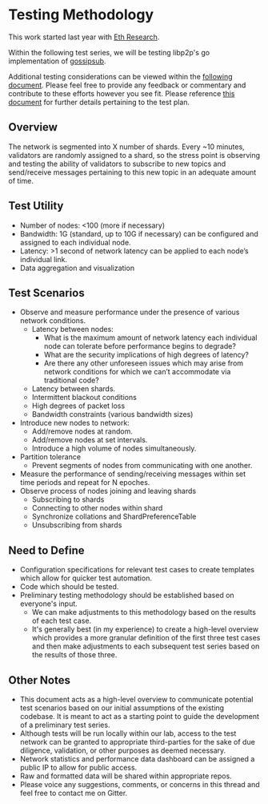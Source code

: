 # Testing Methodology

This work started last year with [Eth Research](https://github.com/ethresearch/sharding-p2p-poc).

Within the following test series, we will be testing libp2p's go implementation of [gossipsub](https://github.com/libp2p/go-libp2p-pubsub/blob/master/gossipsub.go).

Additional testing considerations can be viewed within the [following document](https://hackmd.io/jxR_jnWMRW6Zy9Rgb7kqdg). Please feel free to provide any feedback or commentary and contribute to these efforts however you see fit. Please reference [this document](https://notes.ethereum.org/yGeOqCufR366k6xdD1LO5Q) for further details pertaining to the test plan.

## Overview
The network is segmented into X number of shards. Every ~10 minutes, validators are randomly assigned to a shard, so the stress point is observing and testing the ability of validators to subscribe to new topics and send/receive messages pertaining to this new topic in an adequate amount of time.

## Test Utility

* Number of nodes: <100 (more if necessary)
* Bandwidth: 1G (standard, up to 10G if necessary) can be configured and assigned to each individual node.
* Latency: >1 second of network latency can be applied to each node’s individual link.
* Data aggregation and visualization

## Test Scenarios

* Observe and measure performance under the presence of various network conditions.
  * Latency between nodes:
    * What is the maximum amount of network latency each individual node can tolerate before performance begins to degrade?
    * What are the security implications of high degrees of latency?
    * Are there any other unforeseen issues which may arise from network conditions for which we can’t accommodate via traditional code?
  * Latency between shards.
  * Intermittent blackout conditions
  * High degrees of packet loss
  * Bandwidth constraints (various bandwidth sizes)
* Introduce new nodes to network:
  * Add/remove nodes at random.
  * Add/remove nodes at set intervals.
  * Introduce a high volume of nodes simultaneously.
* Partition tolerance
  * Prevent segments of nodes from communicating with one another.
* Measure the performance of sending/receiving messages within set time periods and repeat for N epoches.
* Observe process of nodes joining and leaving shards
  * Subscribing to shards
  * Connecting to other nodes within shard
  * Synchronize collations and ShardPreferenceTable
  * Unsubscribing from shards

## Need to Define

* Configuration specifications for relevant test cases to create templates which allow for quicker test automation.
* Code which should be tested.
* Preliminary testing methodology should be established based on everyone's input.
  * We can make adjustments to this methodology based on the results of each test case.
  * It's generally best (in my experience) to create a high-level overview which provides a more granular definition of the first three test cases and then make adjustments to each subsequent test series based on the results of those three.

## Other Notes

* This document acts as a high-level overview to communicate potential test scenarios based on our initial assumptions of the existing codebase. It is meant to act as a starting point to guide the development of a preliminary test series.
* Although tests will be run locally within our lab, access to the test network can be granted to appropriate third-parties for the sake of due diligence, validation, or other purposes as deemed necessary.
* Network statistics and performance data dashboard can be assigned a public IP to allow for public access.
* Raw and formatted data will be shared within appropriate repos.
* Please voice any suggestions, comments, or concerns in this thread and feel free to contact me on Gitter.
